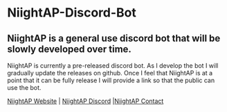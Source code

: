 # NiightAP-Discord-Bot

## NiightAP is a general use discord bot that will be slowly developed over time.

NiightAP is currently a pre-released discord bot. As I develop the bot I will gradually update the releases on github. Once I feel that NiightAP is at a point that it can be fully release I will provide a link so that the public can use the bot.


[NiightAP Website](https://ngyt.tk) | [NiightAP Discord](https://discord.gg/HNMMv3Sg4d) |[NiightAP Contact](https://ngyt.tk/contact)
